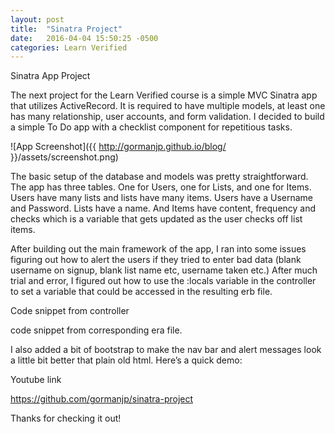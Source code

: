 ```yaml
---
layout: post
title:  "Sinatra Project"
date:   2016-04-04 15:50:25 -0500
categories: Learn Verified
---
```

Sinatra App Project

The next project for the Learn Verified course is a simple MVC Sinatra app that utilizes ActiveRecord.  It is required to have multiple models, at least one has many relationship, user accounts, and form validation.  I decided to build a simple To Do app with a checklist component for repetitious tasks.  

![App Screenshot]({{ http://gormanjp.github.io/blog/ }}/assets/screenshot.png)

The basic setup of the database and models was pretty straightforward.  The app has three tables.  One for Users, one for Lists, and one for Items.  Users have many lists and lists have many items.  Users have a Username and Password.  Lists have a name.  And Items have content, frequency and checks which is a variable that gets updated as the user checks off list items.  

After building out the main framework of the app, I ran into some issues figuring out how to alert the users if they tried to enter bad data (blank username on signup, blank list name etc, username taken etc.)  After much trial and error, I figured out how to use the :locals variable in the controller to set a variable that could be accessed in the resulting erb file.  

Code snippet from controller

code snippet from corresponding era file.  

I also added a bit of bootstrap to make the nav bar and alert messages look a little bit better that plain old html.  Here’s a quick demo:

Youtube link

https://github.com/gormanjp/sinatra-project

Thanks for checking it out!   
